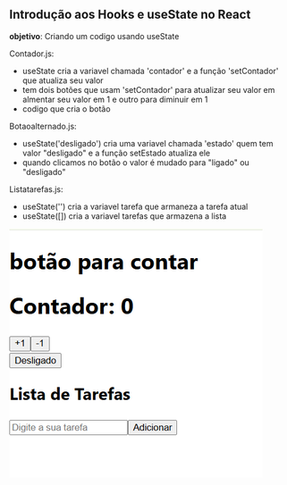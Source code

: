 ## Introdução aos Hooks e useState no React


**objetivo**: Criando um codigo usando useState

Contador.js:
- useState cria a variavel chamada 'contador' e a função 'setContador' que atualiza seu valor
- tem dois botões que usam 'setContador' para atualizar seu valor em almentar seu valor em 1 e outro para diminuir em 1
- codigo que cria o botão 

Botaoalternado.js:
- useState('desligado') cria uma variavel chamada 'estado' quem tem valor "desligado" e a função setEstado atualiza ele
- quando clicamos no botão o valor é mudado para "ligado" ou "desligado"

Listatarefas.js:
- useState('') cria a variavel tarefa que armaneza a tarefa atual
- useState([]) cria a variavel tarefas que armazena a lista

![imagem](useState.png)
